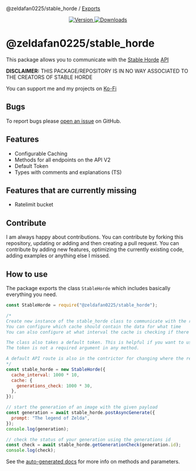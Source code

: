 @zeldafan0225/stable_horde / [Exports](modules.md)

<!-- markdownlint-disable MD033 MD041 -->
<div align="center">
    <p>
        <a href="https://www.npmjs.com/package/@zeldafan0225/stable_horde">
            <img src="https://img.shields.io/npm/v/@zeldafan0225/stable_horde.svg?maxAge=3600&style=flat&logo=npm&color=ff5540" alt="Version" />
        </a>
        <a href="https://www.npmjs.com/package/@zeldafan0225/stable_horde">
            <img src="https://img.shields.io/npm/dt/@zeldafan0225/stable_horde.svg?maxAge=3600&style=flat&logo=npm&color=ff5540" alt="Downloads" />
        </a>
    </p>
</div>

# @zeldafan0225/stable_horde

This package allows you to communicate with the [Stable Horde](https://stablehorde.net/) [API](https://stablehorde.net/)

**DISCLAIMER:**
THIS PACKAGE/REPOSITORY IS IN NO WAY ASSOCIATED TO THE CREATORS OF STABLE HORDE

You can support me and my projects on [Ko-Fi](https://ko-fi.com/slashbot)

## Bugs

To report bugs please [open an issue](https://github.com/ZeldaFan0225/stable_horde) on GitHub.

## Features

- Configurable Caching
- Methods for all endpoints on the API V2
- Default Token
- Types with comments and explanations (TS)

## Features that are currently missing

- Ratelimit bucket

## Contribute

I am always happy about contributions. You can contribute by forking this repository, updating or adding and then creating a pull request.
You can contribute by adding new features, optimizing the currently existing code, adding examples or anything else I missed.

## How to use

The package exports the class `StableHorde` which includes basically everything you need.

```js
const StableHorde = require("@zeldafan0225/stable_horde");

/*
Create new instance of the stable_horde class to communicate with the rest API
You can configure which cache should contain the data for what time
You can also configure at what interval the cache is checking if there are any data that should be deleted

The class also takes a default token. This is helpful if you want to use this package only using your own token.
The token is not a required argument in any method.

A default API route is also in the contrictor for changing where the requests are directed to (e.g. when using a subdomain like https://test.stablehorde.net)
*/
const stable_horde = new StableHorde({
  cache_interval: 1000 * 10,
  cache: {
    generations_check: 1000 * 30,
  },
});

// start the generation of an image with the given payload
const generation = await stable_horde.postAsyncGenerate({
  prompt: "The legend of Zelda",
});
console.log(generation);

// check the status of your generation using the generations id
const check = await stable_horde.getGenerationCheck(generation.id);
console.log(check);
```

See the [auto-generated docs](./docs/classes/export_.md) for more info on methods and parameters.
